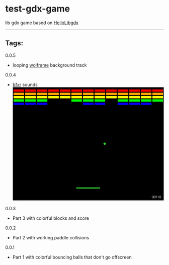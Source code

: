 # test-gdx-game
lib gdx game based on [HelloLibgdx](https://colourtann.github.io/HelloLibgdx/)

---
## Tags:

0.0.5
* looping [wolframe](http://tones.wolfram.com/generate) background track 

0.0.4
* [bfxr](https://www.bfxr.net/) sounds 
![alt text](screenshot-0.0.4.png)

0.0.3
* Part 3 with colorful blocks and score

0.0.2
* Part 2 with working paddle collisions

0.0.1
* Part 1 with colorful bouncing balls that don't go offscreen


